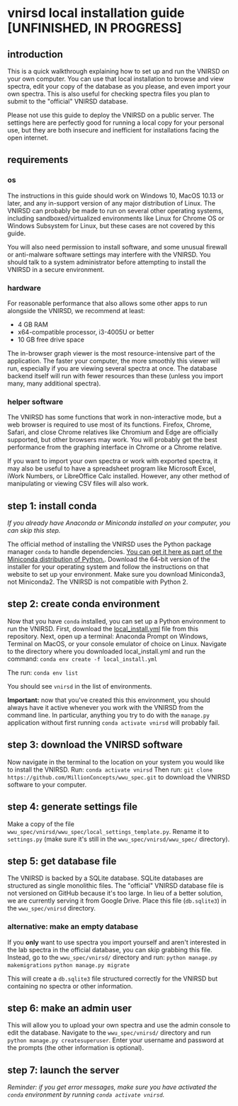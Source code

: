 # vnirsd local installation guide [UNFINISHED, IN PROGRESS]

## introduction

This is a quick walkthrough explaining how to set up and run the VNIRSD on
your own computer. You can use that local installation to browse and view
spectra, edit your copy of the database as you please, and even import your 
own spectra. This is also useful for checking spectra files you plan to submit
to the "official" VNIRSD database.

Please not use this guide to deploy the VNIRSD on a public server. The
settings here are perfectly good for running a local copy for your personal
use, but they are both insecure and inefficient for installations facing the
open internet.

## requirements

### os

The instructions in this guide should work on Windows 10, MacOS 10.13 or
later, and any in-support version of any major distribution of Linux. The
VNIRSD can probably be made to run on several other operating systems,
including sandboxed/virtualized environments like Linux for Chrome OS or
Windows Subsystem for Linux, but these cases are not covered by this guide.

You will also need permission to install software, and some unusual firewall
or anti-malware software settings may interfere with the VNIRSD. You should
talk to a system administrator before attempting to install the VNIRSD in a
secure environment.

### hardware

For reasonable performance that also allows some other apps to run alongside
the VNIRSD, we recommend at least:
* 4 GB RAM
* x64-compatible processor, i3-4005U or better
* 10 GB free drive space

The in-browser graph viewer is the most resource-intensive part of the 
application. The faster your computer, the more smoothly this viewer will run,
especially if you are viewing several spectra at once. The database backend 
itself will run with fewer resources than these (unless you import many, many 
additional spectra).

### helper software

The VNIRSD has some functions that work in non-interactive mode, but a web
browser is required to use most of its functions. Firefox, Chrome, Safari, and
close Chrome relatives like Chromium and Edge are officially supported, but
other browsers may work. You will probably get the best performance from the
graphing interface in Chrome or a Chrome relative.

If you want to import your own spectra or work with exported spectra, it may
also be useful to have a spreadsheet program like Microsoft Excel, iWork
Numbers, or LibreOffice Calc installed. However, any other method of
manipulating or viewing CSV files will also work.

## step 1: install conda

*If you already have Anaconda or Miniconda installed on your computer, you can
skip this step.*

The official method of installing the VNIRSD uses the Python package manager
```conda``` to handle dependencies.
[You can get it here as part of the Miniconda distribution of Python.](https://docs.conda.io/projects/continuumio-conda/en/latest/user-guide/install/index.html).
Download the 64-bit version of the installer for your operating system and
follow the instructions on that website to set up your environment. Make sure
you download Miniconda3, not Miniconda2. The VNIRSD is not compatible with
Python 2.

## step 2: create conda environment

Now that you have ```conda``` installed, you can set up a Python environment
to run the VNIRSD. First, download the [local_install.yml](local_install.yml)
file from this repository. Next, open up a terminal: Anaconda Prompt on
Windows, Terminal on MacOS, or your console emulator of choice on Linux.
Navigate to the directory where you downloaded local_install.yml and run the
command:
```conda env create -f local_install.yml```

 The run:
```conda env list```

You should see ```vnirsd``` in the list of environments.

**Important:** now that you've created this this environment, you should 
always have it active whenever you work with the VNIRSD from the command line.
In particular, anything you try to do with the ```manage.py``` application 
without first running ```conda activate vnirsd``` will probably fail.

## step 3: download the VNIRSD software

Now navigate in the terminal to the location on your system you would like
to install the VNIRSD. Run:
```conda activate vnirsd```
Then run:
```git clone https://github.com/MillionConcepts/wwu_spec.git```
to download the VNIRSD software to your computer.

## step 4: generate settings file

Make a copy of the file
```wwu_spec/vnirsd/wwu_spec/local_settings_template.py```. Rename it to
```settings.py``` (make sure it's still in the ```wwu_spec/vnirsd/wwu_spec/``` 
directory).

## step 5: get database file

The VNIRSD is backed by a SQLite database. SQLite databases are structured as
single monolithic files. The "official" VNIRSD database file is not versioned
on GitHub because it's too large. In lieu of a better solution, we are currently
serving it from Google Drive. Place this file (```db.sqlite3```) in the 
```wwu_spec/vnirsd``` directory.

### alternative: make an empty database
If you **only** want to use spectra you import yourself and aren't interested
in the lab spectra in the official database, you can skip grabbing this file.
Instead, go to the ```wwu_spec/vnirsd/``` directory and run:
```python manage.py makemigrations```
```python manage.py migrate```

This will create a ```db.sqlite3``` file structured correctly for the VNIRSD
but containing no spectra or other information.

## step 6: make an admin user

This will allow you to upload your own spectra and use the admin console to
edit the database. Navigate to the ```wwu_spec/vnirsd/``` directory and run
```python manage.py createsuperuser```. Enter your username and password at
the prompts (the other information is optional).

## step 7: launch the server

*Reminder: if you get error messages, make sure you have activated the 
```conda``` environment by running ```conda activate vnirsd```.*
